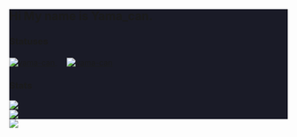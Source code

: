 <div style="background: rgb(26, 27, 39)">
<h2>Hi My name is Yama_can.</h2>
  <h3>Statuses</h3>
  <a href="https://github.com/yama-can">
    <img src="https://komarev.com/ghpvc/?username=yama-can&label=Profile%20views&color=0e75b6&style=social" alt="yama-can" align="center">
  </a>
  　
  <a href="https://github.com/yama-can">
    <img src="https://img.shields.io/github/followers/yama-can?label=follow&logo=github&style=flat" alt="yama-can" align="center" />
  </a>
  <h3>Stats</h3>
<a href="https://github.com/yama-can">
  <img align="left" src="https://github-readme-stats.vercel.app/api?username=yama-can&show_icons=true&theme=tokyonight&custom_title=Github+Stats+2022" />
</a>
<br>
<a href="https://github.com/yama-can">
  <img align="left" src="https://github-readme-stats.vercel.app/api?username=yama-can&show_icons=true&theme=tokyonight&custom_title=Github+Stats+All+years&include_all_commits=true" />
</a>
<br>
<a href="https://github.com/yama-can">
  <img align="left" src="https://github-readme-stats.vercel.app/api/top-langs/?username=yama-can&layout=compact&show_icons=true&theme=tokyonight&custom_title=Languages" />
</a>

</div>
